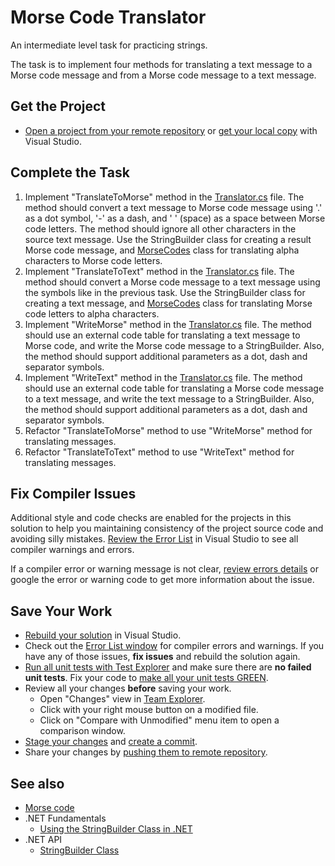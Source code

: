 # Morse Code Translator

An intermediate level task for practicing strings.

The task is to implement four methods for translating a text message to a Morse code message and from a Morse code message to a text message.


## Get the Project

* [Open a project from your remote repository](https://docs.microsoft.com/en-us/visualstudio/get-started/tutorial-open-project-from-repo) or [get your local copy](https://docs.microsoft.com/en-us/azure/devops/repos/git/clone#clone-from-another-git-provider) with Visual Studio.


## Complete the Task

1. Implement "TranslateToMorse" method in the [Translator.cs](MorseCodeTranslator/Translator.cs) file. The method should convert a text message to Morse code message using '.' as a dot symbol, '-' as a dash, and ' ' (space) as a space between Morse code letters. The method should ignore all other characters in the source text message. Use the StringBuilder class for creating a result Morse code message, and [MorseCodes](MorseCodeTranslator/MorseCodes.cs) class for translating alpha characters to Morse code letters.
1. Implement "TranslateToText" method in the [Translator.cs](MorseCodeTranslator/Translator.cs) file. The method should convert a Morse code message to a text message using the symbols like in the previous task. Use the StringBuilder class for creating a text message, and [MorseCodes](MorseCodeTranslator/MorseCodes.cs) class for translating Morse code letters to alpha characters.
1. Implement "WriteMorse" method in the [Translator.cs](MorseCodeTranslator/Translator.cs) file. The method should use an external code table for translating a text message to Morse code, and write the Morse code message to a StringBuilder. Also, the method should support additional parameters as a dot, dash and separator symbols.
1. Implement "WriteText" method in the [Translator.cs](MorseCodeTranslator/Translator.cs) file. The method should use an external code table for translating a Morse code message to a text message, and write the text message to a StringBuilder. Also, the method should support additional parameters as a dot, dash and separator symbols.
1. Refactor "TranslateToMorse" method to use "WriteMorse" method for translating messages.
1. Refactor "TranslateToText" method to use "WriteText" method for translating messages.


## Fix Compiler Issues

Additional style and code checks are enabled for the projects in this solution to help you maintaining consistency of the project source code and avoiding silly mistakes. [Review the Error List](https://docs.microsoft.com/en-us/visualstudio/ide/find-and-fix-code-errors#review-the-error-list) in Visual Studio to see all compiler warnings and errors.

If a compiler error or warning message is not clear, [review errors details](https://docs.microsoft.com/en-us/visualstudio/ide/find-and-fix-code-errors#review-errors-in-detail) or google the error or warning code to get more information about the issue.


## Save Your Work

* [Rebuild your solution](https://docs.microsoft.com/en-us/visualstudio/ide/building-and-cleaning-projects-and-solutions-in-visual-studio) in Visual Studio.
* Check out the [Error List window](https://docs.microsoft.com/en-us/visualstudio/ide/reference/error-list-window) for compiler errors and warnings. If you have any of those issues, **fix issues** and rebuild the solution again.
* [Run all unit tests with Test Explorer](https://docs.microsoft.com/en-us/visualstudio/test/run-unit-tests-with-test-explorer) and make sure there are **no failed unit tests**. Fix your code to [make all your unit tests GREEN](https://stackoverflow.com/questions/276813/what-is-red-green-testing).
* Review all your changes **before** saving your work.
    * Open "Changes" view in [Team Explorer](https://docs.microsoft.com/en-us/visualstudio/ide/reference/team-explorer-reference).
    * Click with your right mouse button on a modified file.
    * Click on "Compare with Unmodified" menu item to open a comparison window.
* [Stage your changes](https://docs.microsoft.com/en-us/azure/devops/repos/git/commits#stage-your-changes) and [create a commit](https://docs.microsoft.com/en-us/azure/devops/repos/git/commits#create-a-commit).
* Share your changes by [pushing them to remote repository](https://docs.microsoft.com/en-us/azure/devops/repos/git/pushing).


## See also

* [Morse code](https://en.wikipedia.org/wiki/Morse_code)
* .NET Fundamentals
  * [Using the StringBuilder Class in .NET](https://docs.microsoft.com/en-us/dotnet/standard/base-types/stringbuilder)
* .NET API
  * [StringBuilder Class](https://docs.microsoft.com/en-us/dotnet/api/system.text.stringbuilder)
